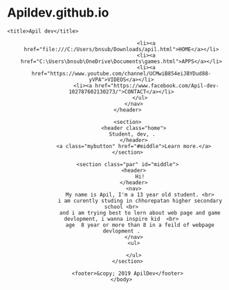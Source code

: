 # Apildev.github.io
<!DOCTYPE html>
<html lang="en">
<head>
    
    
    <title>Apil dev</title>
</head>
<html>
    <head>
        <title>Apildev</title>
        <link rel="C:\Users\bnsub\OneDrive\Documents\trail.html">
    </head>
    <body>
        <header>
            <nav>
                <ul class="topnav">
                
                    <li><a href="file:///C:/Users/bnsub/Downloads/apil.html">HOME</a></li>
                    <li><a href="C:\Users\bnsub\OneDrive\Documents\games.html">APPS</a></li>
                    <li><a href="https://www.youtube.com/channel/UCMwiB854eiJBYDud88-yVPA">VIDEOS</a></li>
                    <li><a href="https://www.facebook.com/Apil-dev-102787602130273/">CONTACT</a></li>
                </ul>
            </nav>
        </header>

        <section>
            <header class="home">
                Student, dev, .     
            </header>
            <a class="mybutton" href="#middle">Learn more.</a>
        </section>

        <section class="par" id="middle">
            <header>
                Hi!
            </header>
            <nav>
                My name is Apil, I'm a 13 year old student. <br>
                i am curently studing in chhorepatan higher secondary school <br>
                and i am trying best to lern about web page and game devlopment, i wanna inspire kid  <br>
                age  8 year or more than 8 in a feild of webpage devlopment .
            </nav>
            <ul>
                
            </ul>
        </section>

        <footer>&copy; 2019 ApilDev</footer>
    </body>
</html>

    
